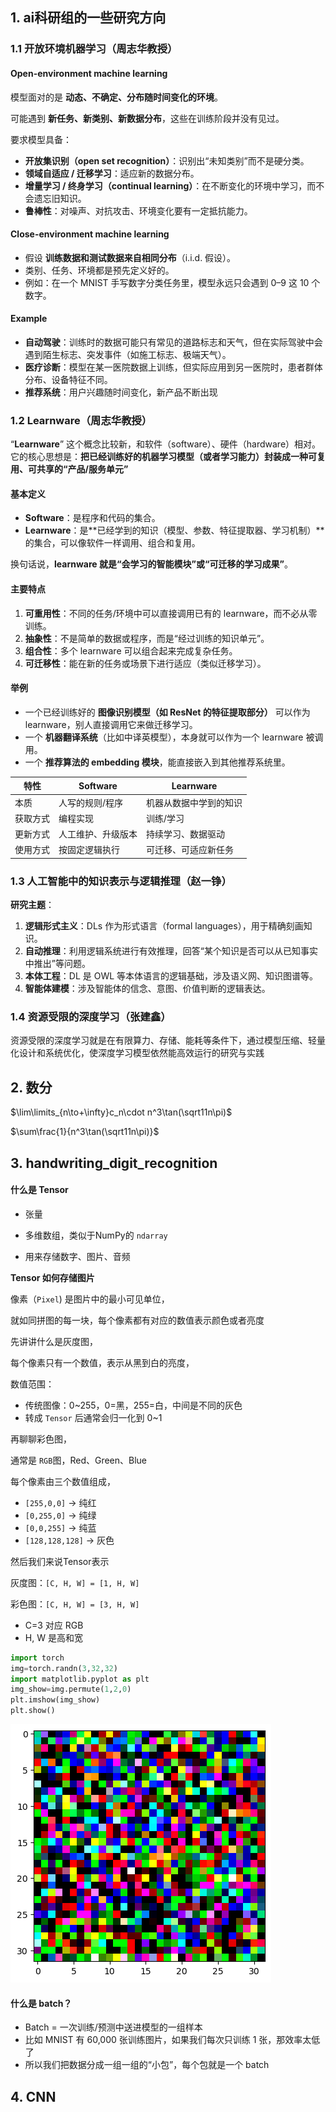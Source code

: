 ## 1. ai科研组的一些研究方向

### 1.1 开放环境机器学习（周志华教授）

#### Open-environment machine learning

模型面对的是 **动态、不确定、分布随时间变化的环境**。

可能遇到 **新任务、新类别、新数据分布**，这些在训练阶段并没有见过。

要求模型具备：

- **开放集识别（open set recognition）**：识别出“未知类别”而不是硬分类。
- **领域自适应 / 迁移学习**：适应新的数据分布。
- **增量学习 / 终身学习（continual learning）**：在不断变化的环境中学习，而不会遗忘旧知识。
- **鲁棒性**：对噪声、对抗攻击、环境变化要有一定抵抗能力。



#### Close-environment machine learning

- 假设 **训练数据和测试数据来自相同分布**（i.i.d. 假设）。
- 类别、任务、环境都是预先定义好的。
- 例如：在一个 MNIST 手写数字分类任务里，模型永远只会遇到 0–9 这 10 个数字。



#### Example

- **自动驾驶**：训练时的数据可能只有常见的道路标志和天气，但在实际驾驶中会遇到陌生标志、突发事件（如施工标志、极端天气）。
- **医疗诊断**：模型在某一医院数据上训练，但实际应用到另一医院时，患者群体分布、设备特征不同。
- **推荐系统**：用户兴趣随时间变化，新产品不断出现





### 1.2 Learnware（周志华教授）

“**Learnware**” 这个概念比较新，和软件（software）、硬件（hardware）相对。它的核心思想是：**把已经训练好的机器学习模型（或者学习能力）封装成一种可复用、可共享的“产品/服务单元”**



#### 基本定义

- **Software**：是程序和代码的集合。
- **Learnware**：是**已经学到的知识（模型、参数、特征提取器、学习机制）**的集合，可以像软件一样调用、组合和复用。

换句话说，**learnware 就是“会学习的智能模块”或“可迁移的学习成果”**。

#### 主要特点

1. **可重用性**：不同的任务/环境中可以直接调用已有的 learnware，而不必从零训练。
2. **抽象性**：不是简单的数据或程序，而是“经过训练的知识单元”。
3. **组合性**：多个 learnware 可以组合起来完成复杂任务。
4. **可迁移性**：能在新的任务或场景下进行适应（类似迁移学习）。



#### 举例

- 一个已经训练好的 **图像识别模型（如 ResNet 的特征提取部分）** 可以作为 learnware，别人直接调用它来做迁移学习。
- 一个 **机器翻译系统**（比如中译英模型），本身就可以作为一个 learnware 被调用。
- 一个 **推荐算法的 embedding 模块**，能直接嵌入到其他推荐系统里。



| 特性     | Software           | Learnware              |
| -------- | ------------------ | ---------------------- |
| 本质     | 人写的规则/程序    | 机器从数据中学到的知识 |
| 获取方式 | 编程实现           | 训练/学习              |
| 更新方式 | 人工维护、升级版本 | 持续学习、数据驱动     |
| 使用方式 | 按固定逻辑执行     | 可迁移、可适应新任务   |



### 1.3 人工智能中的知识表示与逻辑推理（赵一铮）

**研究主题**：

1. **逻辑形式主义**：DLs 作为形式语言（formal languages），用于精确刻画知识。
2. **自动推理**：利用逻辑系统进行有效推理，回答“某个知识是否可以从已知事实中推出”等问题。
3. **本体工程**：DL 是 OWL 等本体语言的逻辑基础，涉及语义网、知识图谱等。
4. **智能体建模**：涉及智能体的信念、意图、价值判断的逻辑表达。



### 1.4 资源受限的深度学习（张建鑫）

资源受限的深度学习就是在有限算力、存储、能耗等条件下，通过模型压缩、轻量化设计和系统优化，使深度学习模型依然能高效运行的研究与实践







## 2. 数分

$\lim\limits_{n\to+\infty}c_n\cdot n^3\tan(\sqrt11n\pi)$ 

$\sum\frac{1}{n^3\tan(\sqrt11n\pi)}$





## 3. handwriting_digit_recognition

#### 什么是 Tensor

- 张量

- 多维数组，类似于NumPy的 `ndarray`
- 用来存储数字、图片、音频

**Tensor 如何存储图片**



像素（`Pixel`) 是图片中的最小可见单位，

就如同拼图的每一块，每个像素都有对应的数值表示颜色或者亮度



先讲讲什么是灰度图，

每个像素只有一个数值，表示从黑到白的亮度，

数值范围：

- 传统图像：0~255，0=黑，255=白，中间是不同的灰色
- 转成 `Tensor` 后通常会归一化到 0~1

再聊聊彩色图，

通常是 `RGB`图，Red、Green、Blue

每个像素由三个数值组成，

- `[255,0,0]` → 纯红
- `[0,255,0]` → 纯绿
- `[0,0,255]` → 纯蓝
- `[128,128,128]` → 灰色



然后我们来说Tensor表示

灰度图：`[C, H, W] = [1, H, W]`

彩色图：`[C, H, W] = [3, H, W]`

- C=3 对应 RGB
- H, W 是高和宽



```python
import torch
img=torch.randn(3,32,32)
import matplotlib.pyplot as plt
img_show=img.permute(1,2,0)
plt.imshow(img_show)
plt.show()
```

![image-20250825221121530](.pictures/image-20250825221121530.png)

#### 什么是 batch？

- Batch = 一次训练/预测中送进模型的一组样本
- 比如 MNIST 有 60,000 张训练图片，如果我们每次只训练 1 张，那效率太低了
- 所以我们把数据分成一组一组的“小包”，每个包就是一个 batch



## 4. CNN

